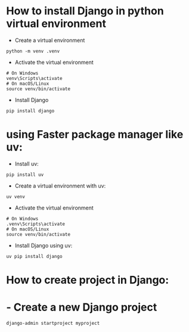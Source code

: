 # How to install Django in python virtual environment
- Create a virtual environment
```bash:
python -m venv .venv
```
- Activate the virtual environment
```bash:
# On Windows
venv\Scripts\activate
# On macOS/Linux
source venv/bin/activate
```
- Install Django
```bash:
pip install django
```
# using Faster package manager like uv:
- Install uv:
```bash:
pip install uv
```
- Create a virtual environment with uv:
```bash:
uv venv
```
- Activate the virtual environment
```bash:
# On Windows
.venv\Scripts\activate
# On macOS/Linux
source venv/bin/activate
```
- Install Django using uv:
```bash:
uv pip install django
```
# How to create project in Django:
# - Create a new Django project
```bash
django-admin startproject myproject
```

